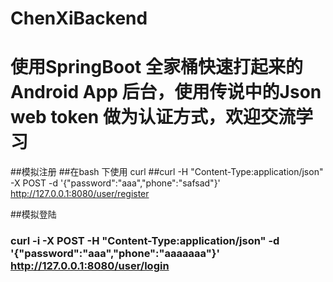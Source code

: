 # ChenXiBackend
# 使用SpringBoot  全家桶快速打起来的Android App 后台，使用传说中的Json  web token 做为认证方式，欢迎交流学习

##模拟注册
##在bash  下使用 curl
##curl -H "Content-Type:application/json" -X POST -d '{"password":"aaa","phone":"safsad"}' http://127.0.0.1:8080/user/register

##模拟登陆 
### curl -i -X POST -H "Content-Type:application/json" -d '{"password":"aaa","phone":"aaaaaaa"}' http://127.0.0.1:8080/user/login